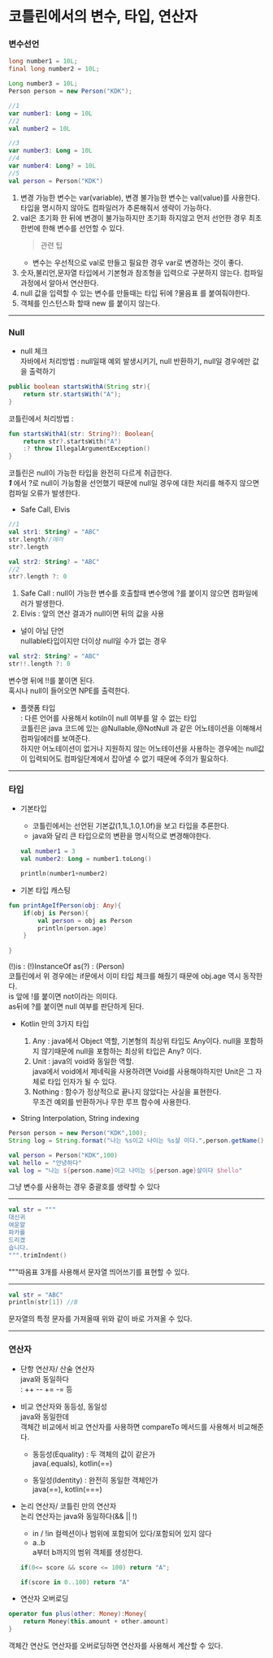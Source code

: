 # 코틀린에서의 변수, 타입, 연산자

### 변수선언
```java
long number1 = 10L;
final long number2 = 10L;

Long number3 = 10L;
Person person = new Person("KDK");
```
```kotlin
//1
var number1: Long = 10L
//2
val number2 = 10L

//3
var number3: Long = 10L
//4
var number4: Long? = 10L
//5
val person = Person("KDK")
```
1. 변경 가능한 변수는 var(variable), 변경 불가능한 변수는 val(value)를 사용한다. 타입을 명시하지 않아도  컴파일러가 추론해줘서 생략이 가능하다.  
2. val은 초기화 한 뒤에 변경이 불가능하지만 초기화 하지않고 먼저 선언한 경우 최초 한번에 한해 변수를 선언할 수 있다.
    > 관련 팁  
    - 변수는 우선적으로 val로 만들고 필요한 경우 var로 변경하는 것이 좋다.  
3. 숫자,불리언,문자열 타입에서 기본형과 참조형을 입력으로 구분하지 않는다. 컴파일 과정에서  알아서 연산한다.  
4. null 값을 입력할 수 있는 변수를 만들때는 타입 뒤에 ?물음표 를 붙여줘야한다.
5. 객체를 인스턴스화 할때 new 를 붙이지 않는다.  

---

### Null

- null 체크  
자바에서 처리방법 : null일때 예외 발생시키기, null 반환하기, null일 경우에만 값을 출력하기 
```java
public boolean startsWithA(String str){
    return str.startsWith("A");
}
```  

코틀린에서 처리방법 : 

```kotlin
fun startsWithA1(str: String?): Boolean{
    return str?.startsWith("A") 
    :? throw IllegalArgumentException()
}
```
코틀린은 null이 가능한 타입을 완전히 다르게 취급한다.  
***1*** 에서 ?로 null이 가능함을 선언했기 때문에 null일 경우에 대한 처리를 해주지 않으면 컴파일 오류가 발생한다.  
  
- Safe Call, Elvis  
```kotlin
//1
val str1: String? = "ABC"
str.length//에러
str?.length

val str2: String? = "ABC"
//2
str?.length ?: 0
```
1. Safe Call : null이 가능한 변수를 호출할때 변수명에 ?를 붙이지 않으면 컴파일에러가 발생한다.  
2. Elvis : 앞의 연산 결과가 null이면 뒤의 값을 사용

- 널이 아님 단언  
nullable타입이지만 더이상 null일 수가 없는 경우  
```kotlin
val str2: String? = "ABC"
str!!.length ?: 0
```
변수명 뒤에 !!를 붙이면 된다.  
혹시나 null이 들어오면 NPE를 출력한다.  

- 플랫폼 타입  
: 다른 언어를 사용해서 kotiln이 null 여부를 알 수 없는 타입  
코틀린은 java 코드에 있는 @Nullable,@NotNull 과 같은 어노테이션을 이해해서 컴파일에러를 보여준다.  
하지만 어노테이션이 없거나 지원하지 않는 어노테이션을 사용하는 경우에는 null값이 입력되어도 컴파일단계에서 잡아낼 수 없기 때문에 주의가 필요하다.  

---

### 타입

- 기본타입  
    - 코틀린에서는 선언된 기본값(1,1L,1.0,1.0f)을 보고 타입을 추론한다.  
    - java와 달리 큰 타입으로의 변환을 명시적으로 변경해야한다.  
    ```kotlin
    val number1 = 3
    val number2: Long = number1.toLong()

    println(number1+number2)
    ```

- 기본 타입 캐스팅  
```kotlin
fun printAgeIfPerson(obj: Any){
    if(obj is Person){
        val person = obj as Person
        println(person.age)
    }
    
}
```
(!)is : (!)InstanceOf
as(?) : (Person)  
코틀린에서 위 경우에는 if문에서 이미 타입 체크를 해줬기 때문에 obj.age 역시 동작한다.  
is 앞에 !를 붙이면 not이라는 의미다.  
as뒤에 ?를 붙이면 null 여부를 판단하게 된다.  

- Kotlin 만의 3가지 타입  
    1. Any : java에서 Object 역할, 기본형의 최상위 타입도 Any이다. null을 포함하지 않기때문에 null을 포함하는 최상위 타입은 Any? 이다.
    2. Unit : java의 void와 동일한 역할.  
    java에서 void에서 제네릭을 사용하려면 Void를 사용해야하지만 Unit은 그 자체로 타입 인자가 될 수 있다.  
    3. Nothing : 함수가 정상적으로 끝나지 않았다는 사실을 표현한다.  
    무조건 예외를 반환하거나 무한 루프 함수에 사용한다.  


- String Interpolation, String indexing  
```java
Person person = new Person("KDK",100);
String log = String.format("나는 %s이고 나이는 %s살 이다.",person.getName(),person.getAge());
```
```kotlin
val person = Person("KDK",100)
val hello = "안녕하다"
val log = "나는 ${person.name}이고 나이는 ${person.age}살이다 $hello"
```
그냥 변수를 사용하는 경우 중괄호를 생략할 수 있다
    
---

```kotlin
val str = """
대신귀
여운알
파카를
드리겠
습니다.
""".trimIndent()
```
"""따옴표 3개를 사용해서 문자열 띄어쓰기를 표현할 수 있다.  

---
```kotlin
val str = "ABC"
println(str[1]) //B
```
문자열의 특정 문자를 가져올때 위와 같이 바로 가져올 수 있다.  

---

### 연산자
- 단항 연산자/ 산술 연산자  
java와 동일하다  
: ++ -- += -= 등

- 비교 연산자와 동등성, 동일성  
java와 동일한데  
객체간 비교에서 비교 연산자를 사용하면 compareTo 메서드를 사용해서 비교해준다.  
    - 동등성(Equality) : 두 객체의 값이 같은가  
    java(.equals), kotlin(==) 

    - 동일성(Identity) : 완전히 동일한 객체인가  
    java(==), kotlin(===)

- 논리 연산자/ 코틀린 만의 연산자  
논리 연산자는 java와 동일하다(&& || !)  
    - in / !in 
    컬렉션이나 범위에 포함되어 있다/포함되어 있지 않다
    - a..b  
    a부터 b까지의 범위 객체를 생성한다.
    ```java
    if(0<= score && score <= 100) return "A";
    ```
    ```kotlin
    if(score in 0..100) return "A"
    ```
 
- 연산자 오버로딩  
```kotlin
operator fun plus(other: Money):Money{
    return Money(this.amount + other.amount)
}
```
객체간 연산도 연산자를 오버로딩하면 연산자를 사용해서 계산할 수 있다.  
